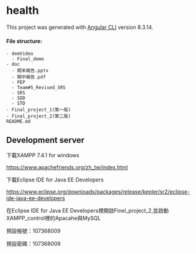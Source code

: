 # health
This project was generated with [Angular CLI](https://github.com/angular/angular-cli) version 8.3.14.

#### File structure:

```
- demVideo
  - Final_demo
- doc
  - 期末報告.pptx
  - 期中報告.pdf
  - PEP
  - Team#5_Revised_SRS
  - SRS
  - SDD
  - STD
- Final_project_1(第一版)
- Final_project_2(第二版)
README.md
```

## Development server
下載XAMPP 7.4.1 for windows

https://www.apachefriends.org/zh_tw/index.html

下載Eclipse IDE for Java EE Developers

https://www.eclipse.org/downloads/packages/release/kepler/sr2/eclipse-ide-java-ee-developers


在Eclipse IDE for Java EE Developers裡開啟Finel_project_2,並啟動XAMPP_control裡的Apacahe與MySQL

預設帳號：107368009

預設密碼：107368009



